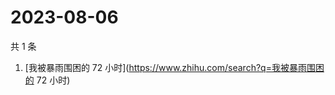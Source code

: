 # 2023-08-06

共 1 条

<!-- BEGIN -->
<!-- 最后更新时间 Sun Aug 06 2023 06:06:04 GMT+0800 (China Standard Time) -->

1. [我被暴雨围困的 72 小时](https://www.zhihu.com/search?q=我被暴雨围困的 72
   小时)

<!-- END -->
